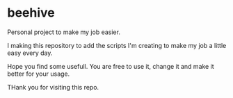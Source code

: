 # beehive
Personal project to make my job easier.

I making this repository to add the scripts I'm creating to make my job a little easy every day.

Hope you find some usefull. You are free to use it, change it and make it better for your usage.

THank you for visiting this repo.
